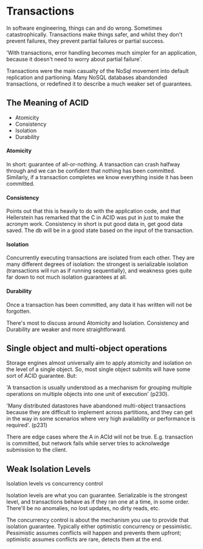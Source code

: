 <h1> Transactions </h1>

In software engineering, things can and do wrong. Sometimes catastrophically. Transactions make things safer, and whilst they don't prevent failures, they prevent partial failures or partial success. 

'With transactions, error handling becomes much simpler for an application, because it doesn't need to worry about partial failure'. 

Transactions were the main casualty of the NoSql movement into default replication and partioning. Many NoSQL databases abandonded transactions, or redefined it to describe a much weaker set of guarantees. 

<h2>The Meaning of ACID </h2>

- Atomicity
- Consistency
- Isolation
- Durability


<h4> Atomicity </h4>

In short: guarantee of all-or-nothing. A transaction can crash halfway through and we can be confident that nothing has been committed. Similarly, if a transaction completes we know everything inside it has been committed.

<h4> Consistency </h4>

Points out that this is heavily to do with the application code, and that Hellerstein has remarked that the C in ACID was put in just to make the acronym work. Consistency in short is put good data in, get good data saved. The db will be in a good state based on the input of the transaction. 

<h4> Isolation </h4>

Concurrently executing transactions are isolated from each other. They are many different degrees of isolation: the strongest is serializable isolation (transactions will run as if running sequentially), and weakness goes quite far down to not much isolation guarantees at all. 

<h4> Durability </h4>

Once a transaction has been committed, any data it has written will not be forgotten. 



There's most to discuss around Atomicity and Isolation. Consistency and Durability are weaker and more straightforward. 

<h2> Single object and multi-object operations </h2>

Storage engines almost universally aim to apply atomicity and isolation on the level of a single object. So, most single object submits will have some sort of ACID guarantee. But:

'A transaction is usually understood as a mechanism for grouping multiple operations on multiple objects into one unit of execution' (p230).

'Many distributed datastores have abandoned multi-object transactions because they are difficult to implement across partitions, and they can get in the way in some scenarios where very high availability or performance is required'. (p231)

There are edge cases where the A in ACId will not be true. E.g. transaction is committed, but network fails while server tries to acknolwedge submission to the client. 

<h2> Weak Isolation Levels </h2>





Isolation levels vs concurrency control

Isolation levels are what you can guarantee. Serializable is the strongest level, and transactions behave as if they ran one at a time, in some order. There'll be no anomalies, no lost updates, no dirty reads, etc. 

The concurrency control is about the mechanism you use to provide that isolation guarantee. Typically either optimistic concurrency or pessimistic. Pessimistic assumes conflicts will happen and prevents them upfront; optimistic assumes conflicts are rare, detects them at the end. 